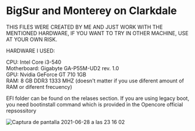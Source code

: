 
# BigSur and Monterey on Clarkdale
THIS FILES WERE CREATED BY ME AND JUST WORK WITH THE MENTIONED HARDWARE, IF YOU WANT TO TRY IN OTHER MACHINE, USE AT YOUR OWN RISK.



HARDWARE I USED:

CPU: Intel Core i3-540                                                                                                                          
Motherboard: Gigabyte GA-P55M-UD2 rev. 1.0                                                                                                                         
GPU: Nvidia GeForce GT 710 1GB                                                                                                                          
RAM: 8 GB DDR3 1333 MHZ (doesn't matter if you use diferent amount of RAM or diferent frecuency)                                                                   

EFI folder can be found on the relases section.
If you are using legacy boot, you need bootinstall command which is provided in the Opencore official repsossitory

![Captura de pantalla 2021-06-28 a las 23 16 02](https://user-images.githubusercontent.com/44674082/123705324-17f38b00-d867-11eb-807b-f774d3644393.png)
